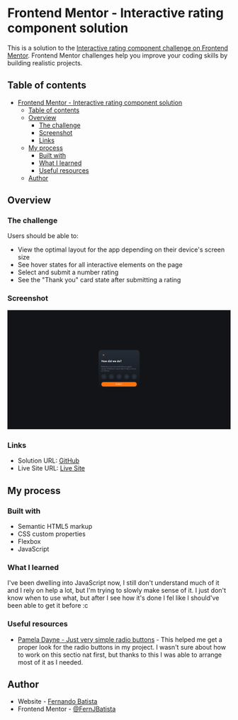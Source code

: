 # Frontend Mentor - Interactive rating component solution

This is a solution to the [Interactive rating component challenge on Frontend Mentor](https://www.frontendmentor.io/challenges/interactive-rating-component-koxpeBUmI). Frontend Mentor challenges help you improve your coding skills by building realistic projects.

## Table of contents

-   [Frontend Mentor - Interactive rating component solution](#frontend-mentor---interactive-rating-component-solution)
    -   [Table of contents](#table-of-contents)
    -   [Overview](#overview)
        -   [The challenge](#the-challenge)
        -   [Screenshot](#screenshot)
        -   [Links](#links)
    -   [My process](#my-process)
        -   [Built with](#built-with)
        -   [What I learned](#what-i-learned)
        -   [Useful resources](#useful-resources)
    -   [Author](#author)

## Overview

### The challenge

Users should be able to:

-   View the optimal layout for the app depending on their device's screen size
-   See hover states for all interactive elements on the page
-   Select and submit a number rating
-   See the "Thank you" card state after submitting a rating

### Screenshot

![Project Screenshot](./CSS/images/Screenshot%202024-02-23%20181149.png)

### Links

-   Solution URL: [GitHub](https://github.com/FernJBatista/Interactive-Rating-Component)
-   Live Site URL: [Live Site](https://fernjbatista.github.io/Interactive-Rating-Component/)

## My process

### Built with

-   Semantic HTML5 markup
-   CSS custom properties
-   Flexbox
-   JavaScript

### What I learned

I've been dwelling into JavaScript now, I still don't understand much of it and I rely on help a lot, but I'm trying to slowly make sense of it. I just don't know when to use what, but after I see how it's done I fel like I should've been able to get it before :c

### Useful resources

-   [Pamela Dayne - Just very simple radio buttons](https://codepen.io/pamdayne/pen/jqxYBx) - This helped me get a proper look for the radio buttons in my project. I wasn't sure about how to work on this sectio nat first, but thanks to this I was able to arrange most of it as I needed.

## Author

-   Website - [Fernando Batista](https://www.fernando-batista.webflow.io)
-   Frontend Mentor - [@FernJBatista](https://www.frontendmentor.io/profile/FernJBatista)

